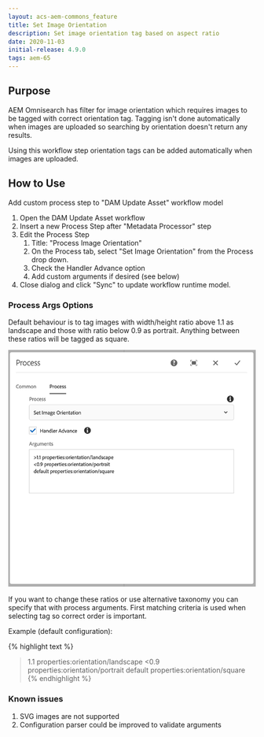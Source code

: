 ```yaml
---
layout: acs-aem-commons_feature
title: Set Image Orientation
description: Set image orientation tag based on aspect ratio 
date: 2020-11-03
initial-release: 4.9.0
tags: aem-65
---
```


## Purpose

AEM Omnisearch has filter for image orientation which requires images to be tagged with correct 
orientation tag. Tagging isn't done automatically when images are uploaded so searching by orientation doesn't 
return any results.  

Using this workflow step orientation tags can be added automatically when images are uploaded.  


## How to Use

Add custom process step to "DAM Update Asset" workflow model 
    
1. Open the DAM Update Asset workflow
2. Insert a new Process Step after "Metadata Processor" step
3. Edit the Process Step
   1. Title: "Process Image Orientation"
   2. On the Process tab, select "Set Image Orientation" from the Process drop down.
   3. Check the Handler Advance option
   4. Add custom arguments if desired (see below)
4. Close dialog and click "Sync" to update workflow runtime model.



### Process Args Options

Default behaviour is to tag images with width/height ratio above 1.1 as landscape and those with ratio below 0.9 as portrait. 
Anything between these ratios will be tagged as square. 

![Process Args](images/config.png)

If you want to change these ratios or use alternative taxonomy you can specify that with process arguments.
First matching criteria is used when selecting tag so correct order is important. 

Example (default configuration):

{% highlight text %}
>1.1 properties:orientation/landscape
<0.9 properties:orientation/portrait
default properties:orientation/square
{% endhighlight %}


### Known issues

1. SVG images are not supported
2. Configuration parser could be improved to validate arguments 

